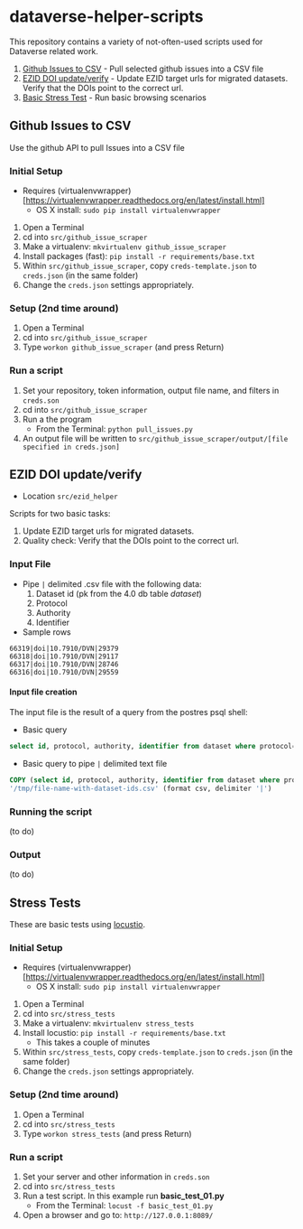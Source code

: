 # dataverse-helper-scripts

This repository contains a variety of not-often-used scripts used for Dataverse related work.

1. [Github Issues to CSV](#github-issues-to-csv) - Pull selected github issues into a CSV file
2. [EZID DOI update/verify](#ezid-doi-updateverify) - Update EZID target urls for migrated datasets.  Verify that the DOIs point to the correct url.
3. [Basic Stress Test](#stress-tests) - Run basic browsing scenarios


## Github Issues to CSV

Use the github API to pull Issues into a CSV file

### Initial Setup

- Requires (virtualenvwrapper)[https://virtualenvwrapper.readthedocs.org/en/latest/install.html]
    - OS X install: ```sudo pip install virtualenvwrapper```

1. Open a Terminal    
1. cd into ```src/github_issue_scraper```
1. Make a virtualenv: ```mkvirtualenv github_issue_scraper```
1. Install packages (fast): ```pip install -r requirements/base.txt```
1. Within ```src/github_issue_scraper```, copy ```creds-template.json``` to ```creds.json``` (in the same folder)
1. Change the ```creds.json``` settings appropriately.

### Setup (2nd time around)

1. Open a Terminal    
1. cd into ```src/github_issue_scraper```
1. Type ```workon github_issue_scraper``` (and press Return)

### Run a script

1. Set your repository, token information, output file name, and filters in ```creds.son```
1. cd into ```src/github_issue_scraper```
1. Run a the program
    - From the Terminal: ```python pull_issues.py```
1. An output file will be written to ```src/github_issue_scraper/output/[file specified in creds.json]```


## EZID DOI update/verify

* Location ```src/ezid_helper```

Scripts for two basic tasks:
  1. Update EZID target urls for migrated datasets.  
  2. Quality check: Verify that the DOIs point to the correct url.

### Input File

- Pipe ```|``` delimited .csv file with the following data:
  1.  Dataset id (pk from the 4.0 db table *dataset*)
  2.  Protocol 
  3.  Authority
  4.  Identifier
- Sample rows
```text
66319|doi|10.7910/DVN|29379
66318|doi|10.7910/DVN|29117
66317|doi|10.7910/DVN|28746
66316|doi|10.7910/DVN|29559
```

#### Input file creation

The input file is the result of a query from the postres psql shell:

* Basic query
```sql
select id, protocol, authority, identifier from dataset where protocol='doi' and authority='10.7910/DVN' order by id desc;
```

* Basic query to pipe ```|``` delimited text file

```sql
COPY (select id, protocol, authority, identifier from dataset where protocol='doi' and authority='10.7910/DVN' order by id desc) TO
'/tmp/file-name-with-dataset-ids.csv' (format csv, delimiter '|')
```

### Running the script
(to do)

### Output
(to do)


## Stress Tests

These are basic tests using [locustio](http://docs.locust.io/en/latest/quickstart.html).

### Initial Setup


- Requires (virtualenvwrapper)[https://virtualenvwrapper.readthedocs.org/en/latest/install.html]
    - OS X install: ```sudo pip install virtualenvwrapper```

1. Open a Terminal    
1. cd into ```src/stress_tests```
1. Make a virtualenv: ```mkvirtualenv stress_tests```
1. Install locustio: ```pip install -r requirements/base.txt```
    - This takes a couple of minutes
1. Within ```src/stress_tests```, copy ```creds-template.json``` to ```creds.json``` (in the same folder)
1. Change the ```creds.json``` settings appropriately.

### Setup (2nd time around)

1. Open a Terminal    
1. cd into ```src/stress_tests```
1. Type ```workon stress_tests``` (and press Return)

### Run a script

1. Set your server and other information in ```creds.son```
1. cd into ```src/stress_tests```
1. Run a test script.  In this example run **basic_test_01.py**
    - From the Terminal: ```locust -f basic_test_01.py```
1. Open a browser and go to: ```http://127.0.0.1:8089/```    
